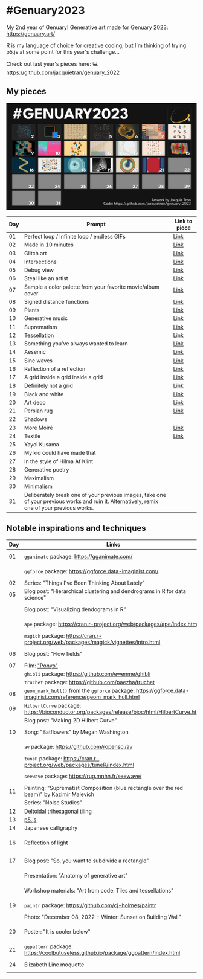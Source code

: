 # #Genuary2023

My 2nd year of Genuary! Generative art made for Genuary 2023: https://genuary.art/

R is my language of choice for creative coding, but I'm thinking of trying p5.js at some point for this year's challenge...

Check out last year's pieces here: :computer: https://github.com/jacquietran/genuary_2022

## My pieces

![](https://raw.githubusercontent.com/jacquietran/genuary_2023/main/img/all_pieces_to_day_21.png)

| Day | Prompt | Link to piece |
|---|---|---|
| 01 | Perfect loop / Infinite loop / endless GIFs | [Link](https://github.com/jacquietran/genuary_2023/blob/main/img/20230101.gif) |
| 02 | Made in 10 minutes | [Link](https://github.com/jacquietran/genuary_2023/blob/main/img/20230102.png) |
| 03 | Glitch art | [Link](https://github.com/jacquietran/genuary_2023/blob/main/img/20230103.png) |
| 04 | Intersections | [Link](https://github.com/jacquietran/genuary_2023/blob/main/img/20230104.png) |
| 05 | Debug view | [Link](https://github.com/jacquietran/genuary_2023/blob/main/img/20230105.png) |
| 06 | Steal like an artist | [Link](https://github.com/jacquietran/genuary_2023/blob/main/img/20230106.png) |
| 07 | Sample a color palette from your favorite movie/album cover | [Link](https://github.com/jacquietran/genuary_2023/blob/main/img/20230107.png) |
| 08 | Signed distance functions | [Link](https://github.com/jacquietran/genuary_2023/blob/main/img/20230108.png) |
| 09 | Plants | [Link](https://github.com/jacquietran/genuary_2023/blob/main/img/20230109.png) |
| 10 | Generative music | [Link](https://github.com/jacquietran/genuary_2023/blob/main/img/20230110.png) |
| 11 | Suprematism | [Link](https://github.com/jacquietran/genuary_2023/blob/main/img/20230111.png) |
| 12 | Tessellation | [Link](https://github.com/jacquietran/genuary_2023/blob/main/img/20230112.png) |
| 13 | Something you’ve always wanted to learn | [Link](https://github.com/jacquietran/genuary_2023/blob/main/img/20230113.png) |
| 14 | Aesemic | [Link](https://github.com/jacquietran/genuary_2023/blob/main/img/20230114.png) |
| 15 | Sine waves | [Link](https://github.com/jacquietran/genuary_2023/blob/main/img/20230115.png) |
| 16 | Reflection of a reflection | [Link](https://github.com/jacquietran/genuary_2023/blob/main/img/20230116.png) |
| 17 | A grid inside a grid inside a grid | [Link](https://github.com/jacquietran/genuary_2023/blob/main/img/20230117.png) |
| 18 | Definitely not a grid | [Link](https://github.com/jacquietran/genuary_2023/blob/main/img/20230118.png) |
| 19 | Black and white | [Link](https://github.com/jacquietran/genuary_2023/blob/main/img/20230119.png) |
| 20 | Art deco | [Link](https://github.com/jacquietran/genuary_2023/blob/main/img/20230120.png) |
| 21 | Persian rug | [Link](https://github.com/jacquietran/genuary_2023/blob/main/img/20230121.png) |
| 22 | Shadows | |
| 23 | More Moiré | [Link](https://github.com/jacquietran/genuary_2023/blob/main/img/20230123.png) |
| 24 | Textile | [Link](https://github.com/jacquietran/genuary_2023/blob/main/img/20230124.png) |
| 25 | Yayoi Kusama | |
| 26 | My kid could have made that | |
| 27 | In the style of Hilma Af Klint | |
| 28 | Generative poetry | |
| 29 | Maximalism | |
| 30 | Minimalism | |
| 31 | Deliberately break one of your previous images, take one of your previous works and ruin it. Alternatively, remix one of your previous works. | |

## Notable inspirations and techniques

| Day | Links | Credit |
|---|---|---|
| 01 | `gganimate` package: https://gganimate.com/ | [Thomas Lin Pedersen](https://www.data-imaginist.com/) |
| | `ggforce` package: https://ggforce.data-imaginist.com/ | [Thomas Lin Pedersen](https://www.data-imaginist.com/) |
| 02 | Series: "Things I've Been Thinking About Lately" | [Jacquie Tran](https://github.com/jacquietran/art_tibtal) |
| 05 | Blog post: "Hierarchical clustering and dendrograms in R for data science" | [Maria Gulzar](https://towardsdatascience.com/hierarchical-clustering-and-dendrograms-in-r-for-data-science-5ab076fabf76) |
| | Blog post: "Visualizing dendograms in R" | [Gaston Sanchez](https://rpubs.com/gaston/dendrograms) |
| | `ape` package: https://cran.r-project.org/web/packages/ape/index.html | [Emmanuel Paradis](http://ape-package.ird.fr/)
| | `magick` package: https://cran.r-project.org/web/packages/magick/vignettes/intro.html | [Jeroen Ooms](https://github.com/jeroen) |
| 06 | Blog post: "Flow fields" | [George Savva](https://georgemsavva.github.io/creativecoding/posts/flowfields/) |
| 07 | Film: ["Ponyo"](https://www.imdb.com/title/tt0876563/) | Studio Ghibli |
| | `ghibli` package: https://github.com/ewenme/ghibli | [ewenme](https://github.com/ewenme) |
| | `truchet` package: https://github.com/paezha/truchet | [Antonio Paez](https://github.com/paezha) |
| 08 | `geom_mark_hull()` from the `ggforce` package: https://ggforce.data-imaginist.com/reference/geom_mark_hull.html | [Thomas Lin Pedersen](https://www.data-imaginist.com/) |
| 09 | `HilbertCurve` package: https://bioconductor.org/packages/release/bioc/html/HilbertCurve.html | Zuguang Gu |
| | Blog post: "Making 2D Hilbert Curve" | [Zuguang Gu](https://bioconductor.org/packages/release/bioc/vignettes/HilbertCurve/inst/doc/HilbertCurve.html) |
| 10 | Song: "Batflowers" by Megan Washington | [Megan Washington](https://www.youtube.com/watch?v=JorXcelMeC8) |
| | `av` package: https://github.com/ropensci/av | [Jeroen Ooms](https://github.com/jeroen) |
| | `tuneR` package: https://cran.r-project.org/web/packages/tuneR/index.html | Uwe Ligges |
| | `seewave` package: https://rug.mnhn.fr/seewave/ | Jerome Sueur |
| 11 | Painting: "Suprematist Composition (blue rectangle over the red beam)" by Kazimir Malevich | [Wikipedia](https://en.wikipedia.org/wiki/Suprematist_Composition) |
| | Series: "Noise Studies" | [Jacquie Tran](https://github.com/jacquietran/art_noise_studies) |
| 12 | Deltoidal trihexagonal tiling | [Wikipedia](https://en.wikipedia.org/wiki/Rhombitrihexagonal_tiling#Deltoidal_trihexagonal_tiling) |
| 13 | [p5.js](https://p5js.org) | |
| 14 | Japanese calligraphy | [Wikipedia](https://en.wikipedia.org/wiki/Japanese_calligraphy) |
| 16 | Reflection of light | [Science Learning Hub | Pokapū Akoranga Pūtaiao](https://www.sciencelearn.org.nz/resources/48-reflection-of-light) |
| 17 | Blog post: "So, you want to subdivide a rectangle" | [Ijeamaka Anyene](https://ijeamaka-anyene.netlify.app/posts/2021-09-07-so-you-want-to-subdivide-a-rectangle/) |
| | Presentation: "Anatomy of generative art" | [Ijeamaka Anyene](https://github.com/Ijeamakaanyene/anatomy_of_generative_art) |
| | Workshop materials: "Art from code: Tiles and tessellations" | [Danielle Navarro](https://art-from-code.netlify.app/day-2/session-2/) |
| 19 | `paintr` package: https://github.com/cj-holmes/paintr | [Chris Holmes](https://www.cjholmes.net/) |
| | Photo: "December 08, 2022 - Winter: Sunset on Building Wall" | [Jéan Béller](https://unsplash.com/photos/6cLBliGpaoM) |
| 20 | Poster: "It is cooler below" | [Frederick Charles Herrick](https://www.ltmuseum.co.uk/collections/collections-online/posters/item/1983-4-2030) |
| 21 | `ggpattern` package: https://coolbutuseless.github.io/package/ggpattern/index.html | [Mike FC](https://github.com/coolbutuseless) |
| 24 | Elizabeth Line moquette | [London Underground](https://www.ltmuseumshop.co.uk/catalog/product/view/id/38042/s/elizabeth-line-moquette-design-lambswool-scarf/) |
